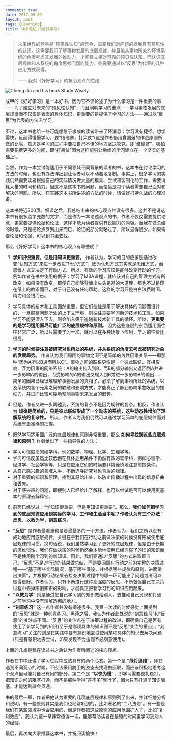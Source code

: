 ```yaml
---
comments: true
date: 2017-09-09
layout: post
tags: [Learning]
title: 读书笔记：《好好学习》
---
```


> 未来世界的竞争是“预见性认知”的竞争，需要我们对问题的发展具有预见性的认识。这需要我们了解事物发展的底层规律，并且能从事物所处的环境系统的角度考虑其发展的推动力，才能建立相对可靠的预见性认知。而认识底层规律和从系统的角度思考问题的能力，则需要通过以“反思”为代表的几种应用方式获得。
>
> —— 我对《好好学习》的核心观点的总结

![Cheng Jia and his book _Study Wisely_](http://upload-images.jianshu.io/upload_images/2949191-9341481ef2ed00e5.jpg?imageMogr2/auto-orient/strip%7CimageView2/2/w/1240)

成甲的《好好学习》是一本好书，因为它不仅论述了为什么学习是一件重要的事——为了建立对未来的“预见性认知”，而且阐明学习的重点——学习事物发展的底层规律而不仅仅是表面的具体知识，更重要的是提供了学习的方法——通过以“反思”为代表的方法去学习。

不过，这本书也给一些可能想急于求成的读者带来了坏消息：学习没有捷径。想学得快，反而得慢慢学习，要“结硬寨，打呆仗”(这是作者借用曾国藩的作战原则所做的比喻，意思是学习的过程中要把自己不懂的地方坚决攻克，即“结硬寨”，哪怕需要花费更多的时间，即“打呆仗”因为这样能够让后续的学习建立在一个坚实的基础上)。

当然，作为一本尝试能适用于不同领域不同背景的读者的书，这本书在讨论学习的方法的时候，也没有办法详细到让读者可以不动脑地复制。事实上，很多学习的实践仍然需要读者根据自己的实际情况做大量的摸索、尝试和客制化的工作，需要消耗大量的时间和精力。但这不是这本书的问题，而恰恰是每个读者需要自己面对和解决的问题。所以，在实践这本书所讲述的方法的时候，请做好打持久战的心理准备。

这本书将近300页。细读之后，我总结出来的核心观点并没有很多。这并不是说这本书有很多滥竽充数的文字，而是作为一本论述观点的书，作者不仅仅需要提供论点，更需要提供论据和论证，这样才能为读者提供有说服力的内容。而我在做总结的时候，只是把论点罗列出来而已，论证的部分就略过了，所以显得很少。如果需要论证和论据，可以到书里去找。

那么《好好学习》这本书的核心观点有哪些呢？

1. **学知识很重要，但是用知识更重要。** 作者认为，学习的目的应该是通过改变“认知方式”来进一步改进“行动方式”，因为认知方式其实就是思维方式，而思维方式又决定了行动方式。所以，有效的学习应该是能够改变行动的学习。例如作者在书中使用的例子：学习了MBA课程，就应该对自己的管理方式有所改变；如果没有改变，即便自己能够背诵出头头是道的大道理，那也不过是印在纸上的教条而已，对于自己没有任何帮助。这样的学习只是白白浪费时间、精力和金钱而已。

2. 学习具体的技术和工具固然重要，但它们往往是用于解决具体的问题而设计的，一旦脱离问题所处的上下文环境，则往往需要学习新的技术和工具。如果学习不能更深入下去，则会陷入疲于追随新技术新工具的循环。所以，**更重要的是学习适用面尽可能广泛的底层规律和原则。** 因为这些底层的东西适用面往往非常广泛，所以只需要学习一次，就可以在多种场景下应用，学习的性价比很高。

3. **学习的时候要注意被研究对象所处的系统，并从系统的角度去考虑被研究对象的发展趋势。** 作者认为我们周围的事物之间不是简单的线性因果关系——即那种“因为A所以B进而所以C”。事物之间的联系更像是一个彼此联结、互相影响、互为因果的网络系统：A的输出传入到B，而B的部分输出又返回到A并进一步影响A的输出，而受影响的A的输出又输入到B并进一步影响B的输出……简单的因果已经很难理解事物发展的真相了，必须了解到事物所处的系统，以及系统内各个元素之间的联结和影响方式，才能真正了解到影响事物发展的推动力，并进而比较可靠地预测事物未来发展的趋势。

4. 但是，作者又进一步阐述到，系统的复杂不是因为规律的复杂。相反，作者认为 **规律是简单的，只是彼此联结形成了一个动态的系统，这种动态性增加了理解系统的复杂性。** 所以，作者认为我们仍然可以通过学习简单的底层规律而对系统有更准确的把握。

5. 既然学习适用面广泛的底层规律和原则非常重要，那么 **如何寻找到这些底层规律和原则？** 作者给出了一些指导性的方法：
  - 学习可信度高的硬学科，例如数学、物理、化学、生理学等。
  - 学习可信度虽然比较低但在具体适用条件下仍然有效的软学科，例如心理学、经济学、社会学等等，只是在应用它们的时候要非常谨慎地注意前提条件。
  - 从自己感兴趣的领域入手，不断追寻研究对象背后的规律。
  - 对于重要的知识和原理，找到其原始出处，以防止传播过程中出现的信息扭曲和丢失。
  - 对于感兴趣的问题，即便别人已经给出了解释，也可以尝试是否可以使用更基本的原理去解释它。

6. 前面已经说过：“学知识很重要，但是用知识更重要”。那么，**我们如何把学习到的底层规律应用到实际的学习、工作和生活当中呢？作者认为有三个办法：反思，以教为学，刻意练习。**
  - **“反思”** 是作者最看重也是着墨最多的一个方法。作者认为，我们之所以没有成功地应用底层规律，关键在于我们在行动之前做决策的时候没有形成使用底层规律的习惯。换句话说，我们虽然学习到了更好的底层规律，但是由于长期的思维惯性，我们在做决策的时候仍然会本能地使用已经习惯了的旧的知识而不是使用刚学习到的新知识。因此，我们要通过“反思”的方式来监督自己。“反思”不是对行动的结果做总结，而是要回顾在行动之前的完整的决策过程——“基于哪些实际情况，基于哪些假设，并根据哪些规律和原则，进而做出决策”，并根据行动结果去检查决策过程中的哪一环可能出了问题或者可以做得更好。作者认为，只有不断进行这种高强度的反思，不断督促自己在决策过程中去掉陈旧知识的影响，才能真正把新学习到的知识应用起来。
  - **“以教为学”** 则是通过把自己学习到的知识教给别人，去推动自己发现和打通之前学习中没有理解透彻的地方。
  - **“刻意练习”** 这一点作者并没有阐述很多。我第一次读的时候感觉上面提到的“反思”就是一种刻意练习。再读之后，我认为作者此处说的“刻意练习”和“反思”的关注点不同。“反思”的关注点在于决策过程的改进，即确保自己是否有使用了新学习到的知识(至于是哪项具体的知识则不是“反思”关注的重点)；“刻意练习”关注的则是在实践中要有意识地尝试使用某项具体的知识去解决问题(只是有意识地去尝试，如果发现不合适则不必刻意使用)。

上面的几点是我在读过书之后认为作者所阐述的核心观点。

作者在书中还讲了学习过程中应该具有的两个心态。第一个是 **“绿灯思维”**，即在遇到不同观点的时候，不应该采用防卫的姿态去找理由反驳，而应该积极地思考这个观点里可能对自己有用的部分。第二个是 **“以快为慢”**，即学习需要稳扎稳打，把知识之间的阻塞打通，而不是那种学得“差不多”就行了，因为只有打通了知识阻塞，才能达到融会贯通。

书的最后一章，作者把他认为重要的几项底层规律和原则列了出来，并详细地分析和说明。有一些原则其实是我们也经常听到的，比如著名的“二八法则”。有一些是我们在某些领域中也会应用的，但是作者把这些原则的应用范围扩大了，比如“复利效应”。我认为这一章非常值得一读，能够帮助读者在最短的时间里学习到别人的经验。

最后，再次向大家推荐这本书，并祝阅读愉快！
